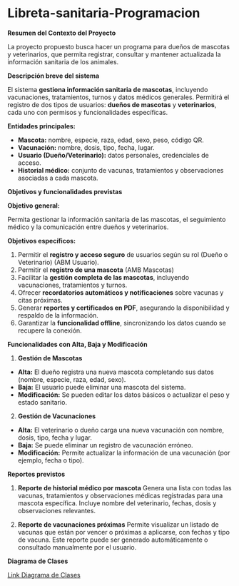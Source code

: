 



# Libreta-sanitaria-Programacion

 **Resumen del Contexto del Proyecto**

La proyecto propuesto busca hacer un programa para dueños de mascotas y veterinarios, que permita registrar, consultar y mantener actualizada la información sanitaria de los animales.

 **Descripción breve del sistema**

El sistema **gestiona información sanitaria de mascotas**, incluyendo vacunaciones, tratamientos, turnos y datos médicos generales.
Permitirá el registro de dos tipos de usuarios: **dueños de mascotas** y **veterinarios**, cada uno con permisos y funcionalidades específicas.

 **Entidades principales:**

* **Mascota:** nombre, especie, raza, edad, sexo, peso, código QR.
* **Vacunación:** nombre, dosis, tipo, fecha, lugar.
* **Usuario (Dueño/Veterinario):** datos personales, credenciales de acceso.
* **Historial médico:** conjunto de vacunas, tratamientos y observaciones asociadas a cada mascota.


 **Objetivos y funcionalidades previstas**

**Objetivo general:**

Permita gestionar la información sanitaria de las mascotas, el seguimiento médico y la comunicación entre dueños y veterinarios.

**Objetivos específicos:**

1. Permitir el **registro y acceso seguro** de usuarios según su rol (Dueño o Veterinario) (ABM Usuario).
2. Permitir el **registro de una mascota** (AMB Mascotas)
3. Facilitar la **gestión completa de las mascotas**, incluyendo vacunaciones, tratamientos y turnos.
4. Ofrecer **recordatorios automáticos y notificaciones** sobre vacunas y citas próximas.
5. Generar **reportes y certificados en PDF**, asegurando la disponibilidad y respaldo de la información.
6. Garantizar la **funcionalidad offline**, sincronizando los datos cuando se recupere la conexión.


 **Funcionalidades con Alta, Baja y Modificación**

 1. **Gestión de Mascotas**
* **Alta:** El dueño registra una nueva mascota completando sus datos (nombre, especie, raza, edad, sexo).
* **Baja:** El usuario puede eliminar una mascota del sistema.
* **Modificación:** Se pueden editar los datos básicos o actualizar el peso y estado sanitario.

 2. **Gestión de Vacunaciones**
* **Alta:** El veterinario o dueño carga una nueva vacunación con nombre, dosis, tipo, fecha y lugar.
* **Baja:** Se puede eliminar un registro de vacunación erróneo.
* **Modificación:** Permite actualizar la información de una vacunación (por ejemplo, fecha o tipo).

**Reportes previstos**

1. **Reporte de historial médico por mascota**
Genera una lista con todas las vacunas, tratamientos y observaciones médicas registradas para una mascota específica.
Incluye nombre del veterinario, fechas, dosis y observaciones relevantes.

2. **Reporte de vacunaciones próximas**
Permite visualizar un listado de vacunas que están por vencer o próximas a aplicarse, con fechas y tipo de vacuna.
Este reporte puede ser generado automáticamente o consultado manualmente por el usuario.

**Diagrama de Clases**

[Link Diagrama de Clases](https://lucid.app/lucidchart/f0e4fb76-1a8e-4995-be2d-61d92bf68501/edit?viewport_loc=-184%2C-1353%2C3251%2C1538%2C0_0&invitationId=inv_ba4a12ba-e3d8-4172-9df8-5c23d8b7959d)

